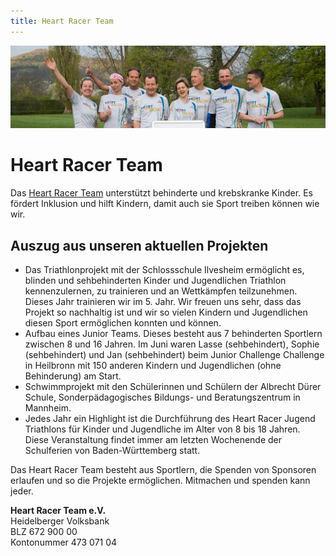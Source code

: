 ```yaml
---
title: Heart Racer Team
---
```


![Anmeldung](/img/banner/HeartRacer.jpeg)

# Heart Racer Team

Das [Heart Racer Team](http://heart-racer.org/) unterstützt behinderte und krebskranke Kinder. Es fördert Inklusion und hilft Kindern, damit auch sie Sport treiben können wie wir.

## Auszug aus unseren aktuellen Projekten
* Das Triathlonprojekt mit der Schlossschule Ilvesheim ermöglicht es, blinden und sehbehinderten Kinder und Jugendlichen Triathlon kennenzulernen, zu trainieren und an Wettkämpfen teilzunehmen. Dieses Jahr trainieren wir im 5. Jahr. Wir freuen uns sehr, dass das Projekt so nachhaltig ist und wir so vielen Kindern und Jugendlichen diesen Sport ermöglichen konnten und können.
* Aufbau eines Junior Teams. Dieses besteht aus 7 behinderten Sportlern zwischen 8 und 16 Jahren. Im Juni waren Lasse (sehbehindert), Sophie (sehbehindert) und Jan (sehbehindert) beim Junior Challenge Challenge in Heilbronn mit 150 anderen Kindern und Jugendlichen (ohne Behinderung) am Start.
* Schwimmprojekt mit den Schülerinnen und Schülern der Albrecht Dürer Schule, Sonderpädagogisches Bildungs- und Beratungszentrum in Mannheim.
* Jedes Jahr ein Highlight ist die Durchführung des Heart Racer Jugend Triathlons für Kinder und Jugendliche im Alter von 8 bis 18 Jahren. Diese Veranstaltung findet immer am letzten Wochenende der Schulferien von Baden-Württemberg statt.

Das Heart Racer Team besteht aus Sportlern, die Spenden von Sponsoren erlaufen und so die Projekte ermöglichen. Mitmachen und spenden kann jeder.

**Heart Racer Team e.V.**  
Heidelberger Volksbank  
BLZ 672 900 00  
Kontonummer 473 071 04  